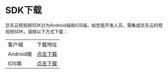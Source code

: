 # SDK下载

京东云短视频SDK分为Android端和IOS端，如您是开发人员，需集成京东云的短视频SDK，请按以下方式下载：  

<table>
<tr>
    <td>客户端</td>
    <td>下载地址</td>
</tr>
<tr>
    <td>Android端</td>
    <td><a href="https://sdk-publish.oss.cn-north-1.jcloudcs.com/sdk/jdcloud_streamer_ios.zip">点击下载</a> </td>
</tr>
<tr>
    <td>IOS端</td>
    <td><a href="https://sdk-publish.oss.cn-north-1.jcloudcs.com/sdk/jdcloud_streamer_ios.zip">点击下载</a></td>
